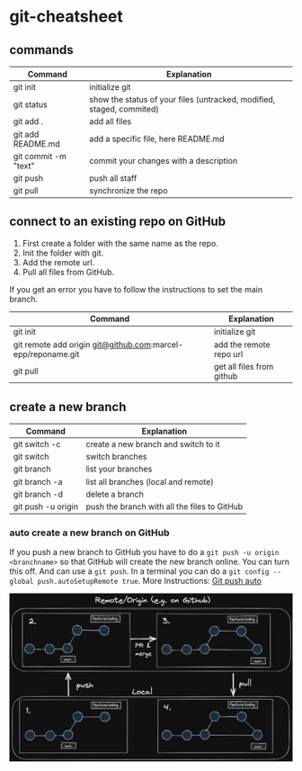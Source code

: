 # git-cheatsheet

## commands

| Command              | Explanation                                                           |
| -------------------- | --------------------------------------------------------------------- |
| git init             | initialize git                                                        |
| git status           | show the status of your files (untracked, modified, staged, commited) |
| git add .            | add all files                                                         |
| git add README.md    | add a specific file, here README.md                                   |
| git commit -m "text" | commit your changes with a description                                |
| git push             | push all staff                                                        |
| git pull             | synchronize the repo                                                  |

## connect to an existing repo on GitHub

1. First create a folder with the same name as the repo.
2. Init the folder with git.
3. Add the remote url.
4. Pull all files from GitHub.

If you get an error you have to follow the instructions to set the main branch.

| Command                                                      | Explanation               |
| ------------------------------------------------------------ | ------------------------- |
| git init                                                     | initialize git            |
| git remote add origin git@github.com:marcel-epp/reponame.git | add the remote repo url   |
| git pull                                                     | get all files from github |

## create a new branch

| Command                         | Explanation                                  |
| ------------------------------- | -------------------------------------------- |
| git switch -c <branchname>      | create a new branch and switch to it         |
| git switch <branchname>         | switch branches                              |
| git branch                      | list your branches                           |
| git branch -a                   | list all branches (local and remote)         |
| git branch -d <branchname>      | delete a branch                              |
| git push -u origin <branchname> | push the branch with all the files to GitHub |

### auto create a new branch on GitHub

If you push a new branch to GitHub you have to do a `git push -u origin <branchname>` so that GitHub will create the new branch online.
You can turn this off. And can use a `git push`. In a terminal you can do a `git config --global push.autoSetupRemote true`.
More Instructions: [Git push auto](https://adamj.eu/tech/2022/10/31/git-how-to-automatically-create-upstream-branches/)

![Git Basic Workflow](images/git-basics-branching-workflow.png)
